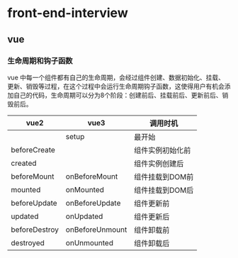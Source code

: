 # front-end-interview

## vue

### 生命周期和钩子函数

vue 中每一个组件都有自己的生命周期，会经过组件创建、数据初始化、挂载、更新、销毁等过程，在这个过程中会运行生命周期钩子函数，这使得用户有机会添加自己的代码，生命周期可以分为8个阶段：创建前后、挂载前后、更新前后、销毁前后。

| vue2          | vue3            | 调用时机
| -             | -               | -
|               | setup           | 最开始
| beforeCreate  |                 | 组件实例初始化前
| created       |                 | 组件实例创建后
| beforeMount   | onBeforeMount   | 组件挂载到DOM前
| mounted       | onMounted       | 组件挂载到DOM后
| beforeUpdate  | onBeforeUpdate  | 组件更新前
| updated       | onUpdated       | 组件更新后
| beforeDestroy | onBeforeUnmount | 组件卸载前
| destroyed     | onUnmounted     | 组件卸载后

